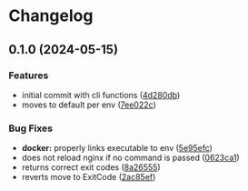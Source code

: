 # Changelog

## 0.1.0 (2024-05-15)


### Features

* initial commit with cli functions ([4d280db](https://github.com/unit214/docky-mc-proxy/commit/4d280dbfe1cb2673ce3bff3032423c873364c727))
* moves to default per env ([7ee022c](https://github.com/unit214/docky-mc-proxy/commit/7ee022cc9c7473d59bf0e788b8193453b59e32e2))


### Bug Fixes

* **docker:** properly links executable to env ([5e95efc](https://github.com/unit214/docky-mc-proxy/commit/5e95efc3e220b945e0c42f9f5508b24bedee9775))
* does not reload nginx if no command is passed ([0623ca1](https://github.com/unit214/docky-mc-proxy/commit/0623ca19763da33ec697341153d5595c91af2bc5))
* returns correct exit codes ([8a26555](https://github.com/unit214/docky-mc-proxy/commit/8a26555bc4d9ff4dd6b07320d8487afc02477dd9))
* reverts move to ExitCode ([2ac85ef](https://github.com/unit214/docky-mc-proxy/commit/2ac85eff18e2b5b6699618b23ea5ac71d0b8d7e1))
